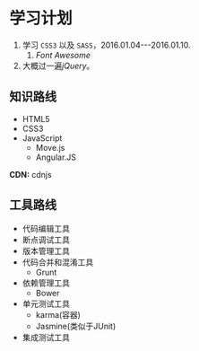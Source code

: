 # 学习计划 #

1. 学习 `CSS3` 以及 `SASS`，2016.01.04---2016.01.10.  
	1. *Font Awesome*
2. 大概过一遍*jQuery*。

## 知识路线 ##
  
* HTML5  
* CSS3  
* JavaScript  
	* Move.js
	* Angular.JS  

**CDN:** cdnjs


## 工具路线 ##
  
* 代码编辑工具
* 断点调试工具
* 版本管理工具
* 代码合并和混淆工具
	* Grunt
* 依赖管理工具
	* Bower
* 单元测试工具
	* karma(容器)
	* Jasmine(类似于JUnit)
* 集成测试工具